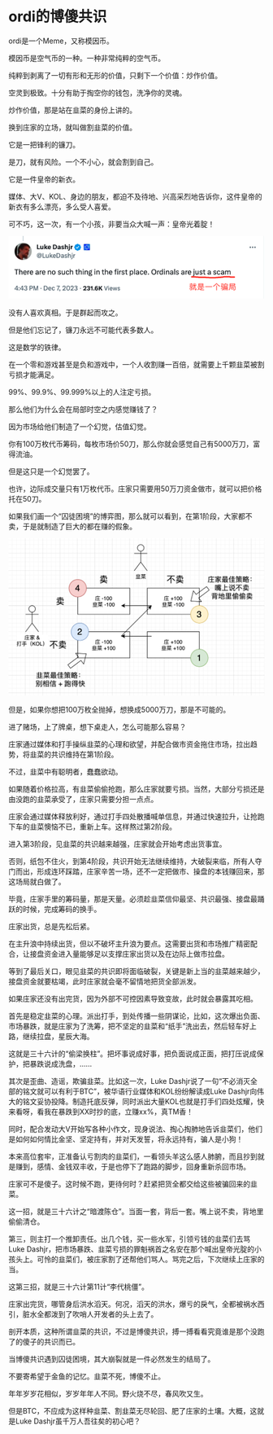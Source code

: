 # ordi的博傻共识

ordi是一个Meme，又称模因币。

模因币是空气币的一种。一种非常纯粹的空气币。

纯粹到剥离了一切有形和无形的价值，只剩下一个价值：炒作价值。

空灵到极致。十分有助于掏空你的钱包，洗净你的灵魂。

炒作价值，那是站在韭菜的身份上讲的。

换到庄家的立场，就叫做割韭菜的价值。

它是一把锋利的镰刀。

是刀，就有风险。一个不小心，就会割到自己。

它是一件皇帝的新衣。

媒体、大V、KOL、身边的朋友，都迫不及待地、兴高采烈地告诉你，这件皇帝的新衣有多么漂亮，多么受人喜爱。

可不巧，这一次，有一个小孩，非要当众大喊一声：皇帝光着腚！

![](2023-12-08-A01.png)

没有人喜欢真相。于是群起而攻之。

但是他们忘记了，镰刀永远不可能代表多数人。

这是数学的铁律。

在一个零和游戏甚至是负和游戏中，一个人收割赚一百倍，就需要上千颗韭菜被割亏损才能满足。

99%、99.9%、99.999%以上的人注定亏损。

那么他们为什么会在局部时空之内感觉赚钱了？

因为市场给他们制造了一个幻觉，估值幻觉。

你有100万枚代币筹码，每枚市场价50刀，那么你就会感觉自己有5000万刀，富得流油。

但是这只是一个幻觉罢了。

也许，边际成交量只有1万枚代币。庄家只需要用50万刀资金做市，就可以把价格托在50刀。

如果我们画一个“囚徒困境”的博弈图，那么就可以看到，在第1阶段，大家都不卖，于是就制造了巨大的都在赚的假象。

![](2023-12-08-A02.png)

但是，如果你想把100万枚全抛掉，想换成5000万刀，那是不可能的。

进了赌场，上了牌桌，想下桌走人，怎么可能那么容易？

庄家通过媒体和打手操纵韭菜的心理和欲望，并配合做市资金拖住市场，拉出趋势，将韭菜的共识维持在第1阶段。

不过，韭菜中有聪明者，蠢蠢欲动。

如果随着价格拉高，有韭菜偷偷抢跑，那么庄家就要亏损。当然，大部分亏损还是由没跑的韭菜承受了，庄家只需要分担一点点。

庄家会通过媒体释放利好，通过打手四处散播喊单信息，并通过快速拉升，让抢跑下车的韭菜懊恼不已，重新上车。这样熬过第2阶段。

进入第3阶段，见韭菜的共识越来越强，庄家就会开始考虑出货事宜。

否则，纸包不住火，到第4阶段，共识开始无法继续维持，大破裂来临，所有人夺门而出，形成连环踩踏，庄家辛苦一场，还不一定把做市、操盘的本钱赚回来，那这场局就白做了。

毕竟，庄家手里的筹码量，那是天量。必须趁韭菜信仰最坚、共识最强、接盘最踊跃的时候，完成筹码的换手。

庄家出货，总是先松后紧。

在主升浪中持续出货，但以不破坏主升浪为要点。这需要出货和市场推广精密配合，让接盘资金进入量能够足以支撑庄家出货以及在边际上做市拉盘。

等到了最后关口，眼见韭菜的共识即将面临破裂，关键是新上当的韭菜越来越少，接盘资金就要枯竭，此时庄家就会毫不留情地把货全部派发。

如果庄家还没有出完货，因为外部不可控因素导致变故，此时就会暴露其吃相。

首先是稳定韭菜的心理。派出打手，到处传播一些阴谋论，比如，这次爆出负面、市场暴跌，就是庄家为了洗筹，把不坚定的韭菜和“纸手”洗出去，然后轻车好上路，继续拉盘，星辰大海。

这就是三十六计的“偷梁换柱”。把坏事说成好事，把负面说成正面，把打压说成保护，把暴跌说成洗盘，……

其次是歪曲、造谣，欺骗韭菜。比如这一次，Luke Dashjr说了一句“不必消灭全部的铭文就可以有利于BTC”，被华语行业媒体和KOL纷纷解读成Luke Dashjr向伟大的铭文妥协投降。制造托底反弹，同时派出大量KOL也就是打手们四处炫耀，快来看呀，看我在暴跌到XX时抄的底，立赚xx%，真TM香！

同时，配合发动大V开始写各种小作文，现身说法、掏心掏肺地告诉韭菜们，他们是如何如何情比金坚、坚定持有，并对天发誓，将永远持有，骗人是小狗！

本来高位套牢，正准备认亏割肉的韭菜们，一看领头羊这么感人肺腑，而且抄到就是赚到，感情、金钱双丰收，于是也停下了跑路的脚步，回身重新杀回市场。

庄家可不是傻子。这时候不跑，更待何时？赶紧把货全都交给这些被骗回来的韭菜。

这一招，就是三十六计之“暗渡陈仓”。当面一套，背后一套。嘴上说不卖，背地里偷偷清仓。

第三，则主打一个推卸责任。出几个钱，买一些水军，引领亏钱的韭菜们去骂Luke Dashjr，把市场暴跌、韭菜亏损的罪魁祸首之名安在那个喊出皇帝光腚的小孩头上。可怜的韭菜们，被庄家割了还帮他们骂人。骂完之后，下次继续上庄家的当。

这第三招，就是三十六计第11计“李代桃僵”。

庄家出完货，哪管身后洪水滔天。何况，滔天的洪水，爆亏的戾气，全都被祸水西引，脏水全都泼到了吹哨人开发者的头上去了。

剖开本质，这种所谓韭菜的共识，不过是博傻共识，搏一搏看看究竟谁是那个没跑了的傻子的共识而已。

当博傻共识遇到囚徒困境，其大崩裂就是一件必然发生的结局了。

不要寄希望于金鱼的记忆。韭菜不死，博傻不止。

年年岁岁花相似，岁岁年年人不同。野火烧不尽，春风吹又生。

但是BTC，不应成为这样种韭菜、割韭菜无尽轮回、肥了庄家的土壤。大概，这就是Luke Dashjr虽千万人吾往矣的初心吧？
